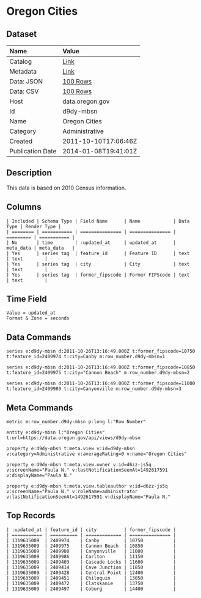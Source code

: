 # Oregon Cities

## Dataset

| Name | Value |
| :--- | :---- |
| Catalog | [Link](https://catalog.data.gov/dataset/oregon-cities-35294) |
| Metadata | [Link](https://data.oregon.gov/api/views/d9dy-mbsn) |
| Data: JSON | [100 Rows](https://data.oregon.gov/api/views/d9dy-mbsn/rows.json?max_rows=100) |
| Data: CSV | [100 Rows](https://data.oregon.gov/api/views/d9dy-mbsn/rows.csv?max_rows=100) |
| Host | data.oregon.gov |
| Id | d9dy-mbsn |
| Name | Oregon Cities |
| Category | Administrative |
| Created | 2011-10-10T17:06:46Z |
| Publication Date | 2014-01-08T19:41:01Z |

## Description

This data is based on 2010 Census information.

## Columns

```ls
| Included | Schema Type | Field Name      | Name            | Data Type | Render Type |
| ======== | =========== | =============== | =============== | ========= | =========== |
| No       | time        | :updated_at     | updated_at      | meta_data | meta_data   |
| Yes      | series tag  | feature_id      | Feature ID      | text      | text        |
| Yes      | series tag  | city            | City            | text      | text        |
| Yes      | series tag  | former_fipscode | Former FIPScode | text      | text        |
```

## Time Field

```ls
Value = updated_at
Format & Zone = seconds
```

## Data Commands

```ls
series e:d9dy-mbsn d:2011-10-26T13:16:49.000Z t:former_fipscode=10750 t:feature_id=2409974 t:city=Canby m:row_number.d9dy-mbsn=1

series e:d9dy-mbsn d:2011-10-26T13:16:49.000Z t:former_fipscode=10850 t:feature_id=2409975 t:city="Cannon Beach" m:row_number.d9dy-mbsn=2

series e:d9dy-mbsn d:2011-10-26T13:16:49.000Z t:former_fipscode=11000 t:feature_id=2409980 t:city=Canyonville m:row_number.d9dy-mbsn=3
```

## Meta Commands

```ls
metric m:row_number.d9dy-mbsn p:long l:"Row Number"

entity e:d9dy-mbsn l:"Oregon Cities" t:url=https://data.oregon.gov/api/views/d9dy-mbsn

property e:d9dy-mbsn t:meta.view v:id=d9dy-mbsn v:category=Administrative v:averageRating=0 v:name="Oregon Cities"

property e:d9dy-mbsn t:meta.view.owner v:id=d6zz-js5q v:screenName="Paula N." v:lastNotificationSeenAt=1492617591 v:displayName="Paula N."

property e:d9dy-mbsn t:meta.view.tableauthor v:id=d6zz-js5q v:screenName="Paula N." v:roleName=administrator v:lastNotificationSeenAt=1492617591 v:displayName="Paula N."
```

## Top Records

```ls
| :updated_at | feature_id | city          | former_fipscode | 
| =========== | ========== | ============= | =============== | 
| 1319635009  | 2409974    | Canby         | 10750           | 
| 1319635009  | 2409975    | Cannon Beach  | 10850           | 
| 1319635009  | 2409980    | Canyonville   | 11000           | 
| 1319635009  | 2409986    | Carlton       | 11150           | 
| 1319635009  | 2409403    | Cascade Locks | 11600           | 
| 1319635009  | 2409414    | Cave Junction | 11850           | 
| 1319635009  | 2409428    | Central Point | 12400           | 
| 1319635009  | 2409451    | Chiloquin     | 13050           | 
| 1319635009  | 2409472    | Clatskanie    | 13750           | 
| 1319635009  | 2409497    | Coburg        | 14400           | 
```